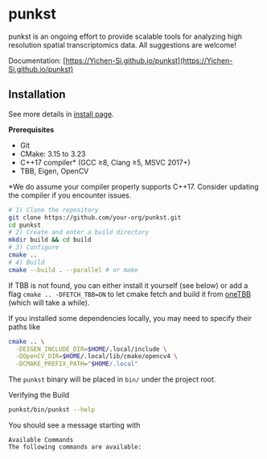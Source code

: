 # punkst

punkst is an ongoing effort to provide scalable tools for analyzing high resolution spatial transcriptomics data. All suggestions are welcome!

Documentation: [https://Yichen-Si.github.io/punkst](https://Yichen-Si.github.io/punkst)

## Installation
See more details in [install page](https://yichen-si.github.io/punkst/install/).

**Prerequisites**

- Git
- CMake: 3.15 to 3.23
- C++17 compiler* (GCC ≥8, Clang ≥5, MSVC 2017+)
- TBB, Eigen, OpenCV

*We do assume your compiler properly supports C++17. Consider updating the compiler if you encounter issues.

```bash
# 1) Clone the repository
git clone https://github.com/your-org/punkst.git
cd punkst
# 2) Create and enter a build directory
mkdir build && cd build
# 3) Configure
cmake ..
# 4) Build
cmake --build . --parallel # or make
```

If TBB is not found, you can either install it yourself (see below) or add a flag `cmake .. -DFETCH_TBB=ON` to let cmake fetch and build it from [oneTBB](https://github.com/uxlfoundation/oneTBB?tab=readme-ov-file) (which will take a while).

If you installed some dependencies locally, you may need to specify their paths like
```bash
cmake .. \
  -DEIGEN_INCLUDE_DIR=$HOME/.local/include \
  -DOpenCV_DIR=$HOME/.local/lib/cmake/opencv4 \
  -DCMAKE_PREFIX_PATH="$HOME/.local"
  ```

The `punkst` binary will be placed in `bin/` under the project root.

Verifying the Build

```bash
punkst/bin/punkst --help
```

You should see a message starting with
```
Available Commands
The following commands are available:
```
